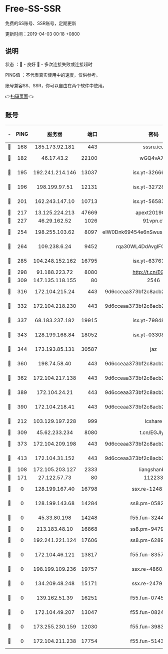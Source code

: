 # Free-SS-SSR

免费的SS账号、SSR账号，定期更新

更新时间：2019-04-03 00:18 +0800

## 说明

状态     ：🙂 - 良好 🙁 - 多次连接失败或连接超时

PING值   ：不代表真实使用中的速度，仅供参考。

账号兼容SS、SSR，你可以自由在两个软件中使用。

👉[扫码页面](https://liesauer.github.io/Free-SS-SSR/)👈

## 账号

|-|PING|服务器|端口|密码|加密方式|区域|
|:----:|:----:|:-----:|-----:|:----:|:----:|:----:|
|🙂|168|185.173.92.181|443|sssru.icu|rc4-md5|RU|
|🙂|182|46.17.43.2|22100|wGQ4vA7D|aes-256-gcm|RU|
|🙂|195|192.241.214.146|13037|isx.yt-32666892|aes-256-cfb|US|
|🙂|196|198.199.97.51|12131|isx.yt-32728984|aes-256-cfb|US|
|🙂|201|162.243.147.10|10713|isx.yt-56583220|aes-256-cfb|US|
|🙂|217|13.125.224.213|47669|apext2019001|chacha20|KR|
|🙂|227|46.29.162.52|1026|91vpn.cf|rc4-md5|RU|
|🙂|254|198.255.103.62|8097|eIW0Dnk69454e6nSwuspv9DmS201tQ0D|aes-256-cfb|US|
|🙂|264|109.238.6.24|9452|rqa30WL4DdAvgIFG6Fs3znzTa|aes-256-cfb|FR|
|🙂|285|104.248.152.162|16795|isx.yt-63763321|aes-256-cfb|SG|
|🙂|298|91.188.223.72|8080|http://t.cn/EGJIyrl|rc4-md5|RU|
|🙂|309|147.135.118.155|80|2546|chacha20|US|
|🙂|316|172.104.215.24|443|9d6cceaa373bf2c8acb22e60b6a58be6|aes-256-cfb|US|
|🙂|332|172.104.218.230|443|9d6cceaa373bf2c8acb22e60b6a58be6|aes-256-cfb|US|
|🙂|337|68.183.237.182|19915|isx.yt-79848421|aes-256-cfb|SG|
|🙂|343|128.199.168.84|18052|isx.yt-03308844|aes-256-cfb|SG|
|🙂|344|173.193.85.131|30587|jaz|aes-256-cfb|US|
|🙂|360|198.74.58.40|443|9d6cceaa373bf2c8acb22e60b6a58be6|aes-256-cfb|US|
|🙂|362|172.104.217.138|443|9d6cceaa373bf2c8acb22e60b6a58be6|aes-256-cfb|US|
|🙂|389|172.104.24.21|443|9d6cceaa373bf2c8acb22e60b6a58be6|aes-256-cfb|US|
|🙂|390|172.104.218.41|443|9d6cceaa373bf2c8acb22e60b6a58be6|aes-256-cfb|US|
|🙂|212|103.129.197.228|999|lcshare|aes-256-cfb|US|
|🙂|309|45.62.233.234|8080|t.cn/EGJIyrl|rc4-md5|CA|
|🙂|373|172.104.209.198|443|9d6cceaa373bf2c8acb22e60b6a58be6|aes-256-cfb|US|
|🙂|413|172.104.31.152|443|9d6cceaa373bf2c8acb22e60b6a58be6|aes-256-cfb|US|
|🙁|108|172.105.203.127|2333|liangshanbo|chacha20|JP|
|🙁|171|27.122.57.73|80|112233|chacha20|HK|
|🙁|0|128.199.167.40|16798|ssx.re-12483342|aes-256-cfb|SG|
|🙁|0|128.199.143.68|14284|ss8.pm-05820296|aes-256-cfb|SG|
|🙁|0|45.33.80.198|14248|f55.fun-32443287|aes-256-cfb|US|
|🙁|0|213.183.48.10|16868|ss8.pm-94797530|rc4-md5|RU|
|🙁|0|192.241.221.124|17606|ss8.pm-62896524|aes-256-cfb|US|
|🙁|0|172.104.46.121|13817|f55.fun-83574380|aes-256-cfb|SG|
|🙁|0|198.199.109.236|19757|ssx.re-48602864|aes-256-cfb|US|
|🙁|0|134.209.48.248|15171|ssx.re-24791973|aes-256-cfb|US|
|🙁|0|139.162.51.39|16251|f55.fun-07454874|aes-256-cfb|SG|
|🙁|0|172.104.49.207|13047|f55.fun-08242139|aes-256-cfb|SG|
|🙁|0|173.255.230.159|12030|f55.fun-39837860|aes-256-cfb|US|
|🙁|0|172.104.211.238|17754|f55.fun-51431249|aes-256-cfb|US|
